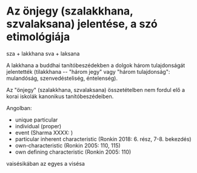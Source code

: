 # Az önjegy (szalakkhana, szvalaksana) jelentése, a szó etimológiája

sza + lakkhana
sva + laksana

A lakkhana a buddhai tanítóbeszédekben a dolgok három tulajdonságát jelentették (tilakkhana -- "három jegy" vagy "három tulajdonság": mulandóság, szenvedésteliség, éntelenség).

Az "önjegy" (szalakkhana, szvalaksana) összetételben nem fordul elő a korai iskolák kanonikus tanítóbeszédeiben.

Angolban:
* unique particular
* individual (proper)
* event (Sharma XXXX: )
* particular inherent characteristic (Ronkin 2018: 6. rész, 7-8. bekezdés)
* own-characteristic (Ronkin 2005: 110, 115)
* own defining characteristic (Ronkin 2005: 110)



vaisésikában az egyes a visésa
